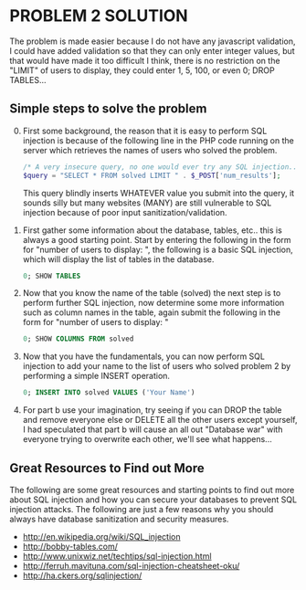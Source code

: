 PROBLEM 2 SOLUTION
==================

The problem is made easier because I do not have any javascript validation, I could
have added validation so that they can only enter integer values, but that would have
made it too difficult I think, there is no restriction on the "LIMIT" of users to
display, they could enter 1, 5, 100, or even 0; DROP TABLES...


Simple steps to solve the problem
----------------------------------

0.  First some background, the reason that it is easy to perform SQL injection 
    is because of the following line in the PHP code running on the server which 
    retrieves the names of users who solved the problem.

    ```php
    /* A very insecure query, no one would ever try any SQL injection... */
    $query = "SELECT * FROM solved LIMIT " . $_POST['num_results'];
    ```

    This query blindly inserts WHATEVER value you submit into the query, it sounds
    silly but many websites (MANY) are still vulnerable to SQL injection because of
    poor input sanitization/validation.

1.  First gather some information about the database, tables, etc.. this is always
    a good starting point. Start by entering the following in the form for "number of 
    users to display: ", the following is a basic SQL injection, which will display the 
    list of tables in the database.

    ```SQL
    0; SHOW TABLES
    ```
    
2.  Now that you know the name of the table (solved) the next step is to perform
    further SQL injection, now determine some more information such as column names
    in the table, again submit the following in the form for "number of 
    users to display: "
    
    ```SQL
    0; SHOW COLUMNS FROM solved
    ```

3.  Now that you have the fundamentals, you can now perform SQL injection to add your
    name to the list of users who solved problem 2 by performing a simple INSERT
    operation.

    ```SQL
    0; INSERT INTO solved VALUES ('Your Name')
    ```

4.  For part b use your imagination, try seeing if you can DROP the table and 
    remove everyone else or DELETE all the other users except yourself, I had
    speculated that part b will cause an all out "Database war" with everyone
    trying to overwrite each other, we'll see what happens...    


Great Resources to Find out More
--------------------------------

The following are some great resources and starting points to find out more about
SQL injection and how you can secure your databases to prevent SQL injection attacks.
The following are just a few reasons why you should always have database sanitization
and security measures.
* http://en.wikipedia.org/wiki/SQL_injection
* http://bobby-tables.com/
* http://www.unixwiz.net/techtips/sql-injection.html
* http://ferruh.mavituna.com/sql-injection-cheatsheet-oku/
* http://ha.ckers.org/sqlinjection/
